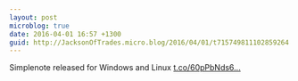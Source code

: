 ```yaml
---
layout: post
microblog: true
date: 2016-04-01 16:57 +1300
guid: http://JacksonOfTrades.micro.blog/2016/04/01/t715749811102859264.html
---
```

Simplenote released for Windows and Linux [t.co/60pPbNds6...](https://t.co/60pPbNds6L)
